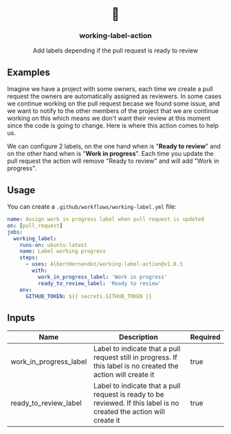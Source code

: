<h1 align="center">💼</h1>
<h3 align="center">working-label-action</h3>

<p align="center">
    Add labels depending if the pull request is ready to review
</p>

## Examples

Imagine we have a project with some owners, each time we create a pull request the owners are automatically assigned as reviewers. In some cases we continue working on the pull request becase we found some issue, and we want to notify to the other members of the project that we are continue working on this which means we don't want their review at this moment since the code is going to change. Here is where this action comes to help us.

We can configure 2 labels, on the one hand when is "**Ready to review**" and on the other hand when is "**Work in progress**". Each time you update the pull request the action will remove "Ready to review" and will add "Work in progress". 

## Usage

You can create a `.github/workflows/working-label.yml` file:

```yaml
name: Assign work in progress label when pull request is updated
on: [pull_request]
jobs:
  working_label:
    runs-on: ubuntu-latest
    name: Label working progress
    steps:
      - uses: AlbertHernandez/working-label-action@v1.0.3
        with:
          work_in_progress_label: 'Work in progress'
          ready_to_review_label: 'Ready to review'
    env:
      GITHUB_TOKEN: ${{ secrets.GITHUB_TOKEN }}

```

## Inputs

| Name | Description | Required |
|------|-------------|----------|
| work_in_progress_label | Label to indicate that a pull request still in progress. If this label is no created the action will create it | true |
| ready_to_review_label | Label to indicate that a pull request is ready to be reviewed. If this label is no created the action will create it | true |
